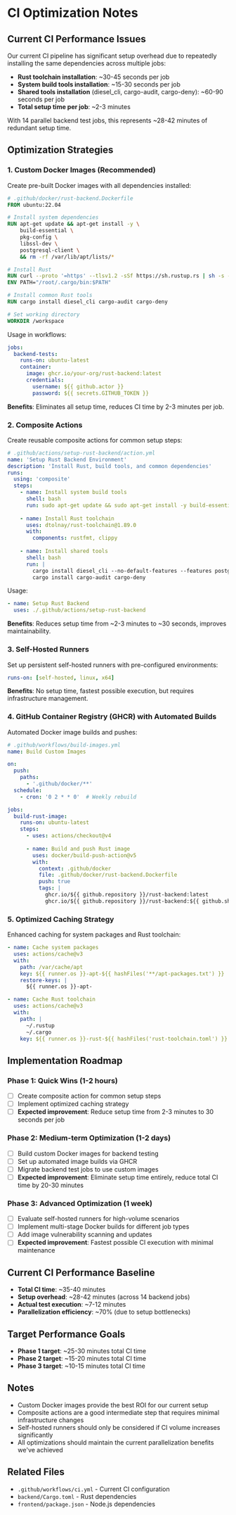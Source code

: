 # CI Optimization Notes

## Current CI Performance Issues

Our current CI pipeline has significant setup overhead due to repeatedly installing the same dependencies across multiple jobs:

- **Rust toolchain installation**: ~30-45 seconds per job
- **System build tools installation**: ~15-30 seconds per job  
- **Shared tools installation** (diesel_cli, cargo-audit, cargo-deny): ~60-90 seconds per job
- **Total setup time per job**: ~2-3 minutes

With 14 parallel backend test jobs, this represents ~28-42 minutes of redundant setup time.

## Optimization Strategies

### 1. Custom Docker Images (Recommended)

Create pre-built Docker images with all dependencies installed:

```dockerfile
# .github/docker/rust-backend.Dockerfile
FROM ubuntu:22.04

# Install system dependencies
RUN apt-get update && apt-get install -y \
    build-essential \
    pkg-config \
    libssl-dev \
    postgresql-client \
    && rm -rf /var/lib/apt/lists/*

# Install Rust
RUN curl --proto '=https' --tlsv1.2 -sSf https://sh.rustup.rs | sh -s -- -y
ENV PATH="/root/.cargo/bin:$PATH"

# Install common Rust tools
RUN cargo install diesel_cli cargo-audit cargo-deny

# Set working directory
WORKDIR /workspace
```

Usage in workflows:
```yaml
jobs:
  backend-tests:
    runs-on: ubuntu-latest
    container:
      image: ghcr.io/your-org/rust-backend:latest
      credentials:
        username: ${{ github.actor }}
        password: ${{ secrets.GITHUB_TOKEN }}
```

**Benefits**: Eliminates all setup time, reduces CI time by 2-3 minutes per job.

### 2. Composite Actions

Create reusable composite actions for common setup steps:

```yaml
# .github/actions/setup-rust-backend/action.yml
name: 'Setup Rust Backend Environment'
description: 'Install Rust, build tools, and common dependencies'
runs:
  using: 'composite'
  steps:
    - name: Install system build tools
      shell: bash
      run: sudo apt-get update && sudo apt-get install -y build-essential
    
    - name: Install Rust toolchain
      uses: dtolnay/rust-toolchain@1.89.0
      with:
        components: rustfmt, clippy
    
    - name: Install shared tools
      shell: bash
      run: |
        cargo install diesel_cli --no-default-features --features postgres
        cargo install cargo-audit cargo-deny
```

Usage:
```yaml
- name: Setup Rust Backend
  uses: ./.github/actions/setup-rust-backend
```

**Benefits**: Reduces setup time from ~2-3 minutes to ~30 seconds, improves maintainability.

### 3. Self-Hosted Runners

Set up persistent self-hosted runners with pre-configured environments:

```yaml
runs-on: [self-hosted, linux, x64]
```

**Benefits**: No setup time, fastest possible execution, but requires infrastructure management.

### 4. GitHub Container Registry (GHCR) with Automated Builds

Automated Docker image builds and pushes:

```yaml
# .github/workflows/build-images.yml
name: Build Custom Images

on:
  push:
    paths:
      - '.github/docker/**'
  schedule:
    - cron: '0 2 * * 0'  # Weekly rebuild

jobs:
  build-rust-image:
    runs-on: ubuntu-latest
    steps:
      - uses: actions/checkout@v4
      
      - name: Build and push Rust image
        uses: docker/build-push-action@v5
        with:
          context: .github/docker
          file: .github/docker/rust-backend.Dockerfile
          push: true
          tags: |
            ghcr.io/${{ github.repository }}/rust-backend:latest
            ghcr.io/${{ github.repository }}/rust-backend:${{ github.sha }}
```

### 5. Optimized Caching Strategy

Enhanced caching for system packages and Rust toolchain:

```yaml
- name: Cache system packages
  uses: actions/cache@v3
  with:
    path: /var/cache/apt
    key: ${{ runner.os }}-apt-${{ hashFiles('**/apt-packages.txt') }}
    restore-keys: |
      ${{ runner.os }}-apt-

- name: Cache Rust toolchain
  uses: actions/cache@v3
  with:
    path: |
      ~/.rustup
      ~/.cargo
    key: ${{ runner.os }}-rust-${{ hashFiles('rust-toolchain.toml') }}
```

## Implementation Roadmap

### Phase 1: Quick Wins (1-2 hours)
- [ ] Create composite action for common setup steps
- [ ] Implement optimized caching strategy
- [ ] **Expected improvement**: Reduce setup time from 2-3 minutes to 30 seconds per job

### Phase 2: Medium-term Optimization (1-2 days)
- [ ] Build custom Docker images for backend testing
- [ ] Set up automated image builds via GHCR
- [ ] Migrate backend test jobs to use custom images
- [ ] **Expected improvement**: Eliminate setup time entirely, reduce total CI time by 20-30 minutes

### Phase 3: Advanced Optimization (1 week)
- [ ] Evaluate self-hosted runners for high-volume scenarios
- [ ] Implement multi-stage Docker builds for different job types
- [ ] Add image vulnerability scanning and updates
- [ ] **Expected improvement**: Fastest possible CI execution with minimal maintenance

## Current CI Performance Baseline

- **Total CI time**: ~35-40 minutes
- **Setup overhead**: ~28-42 minutes (across 14 backend jobs)
- **Actual test execution**: ~7-12 minutes
- **Parallelization efficiency**: ~70% (due to setup bottlenecks)

## Target Performance Goals

- **Phase 1 target**: ~25-30 minutes total CI time
- **Phase 2 target**: ~15-20 minutes total CI time  
- **Phase 3 target**: ~10-15 minutes total CI time

## Notes

- Custom Docker images provide the best ROI for our current setup
- Composite actions are a good intermediate step that requires minimal infrastructure changes
- Self-hosted runners should only be considered if CI volume increases significantly
- All optimizations should maintain the current parallelization benefits we've achieved

## Related Files

- `.github/workflows/ci.yml` - Current CI configuration
- `backend/Cargo.toml` - Rust dependencies
- `frontend/package.json` - Node.js dependencies
